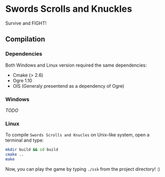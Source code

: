 # Swords Scrolls and Knuckles
Survive and FIGHT!


## Compilation

### Dependencies

Both Windows and Linux version required the same dependencies:
 * Cmake (> 2.6)
 * Ogre 1.10
 * OIS (Generaly presentend as a dependency of Ogre)

### Windows

*TODO*

### Linux

To compile `Swords Scrolls and Knucles` on Unix-like system, open a terminal and type:

```bash
mkdir build && cd build
cmake ..
make
```

Now, you can play the game by typing `./ssk` from the project directory! :)
